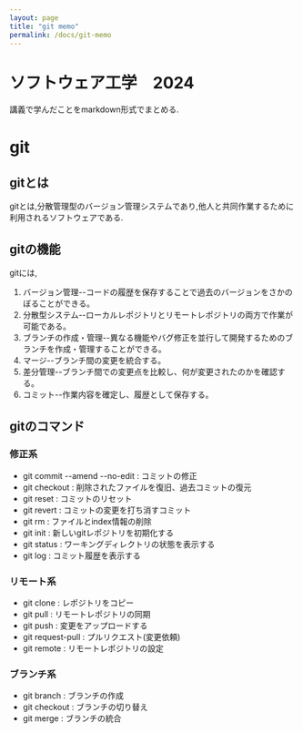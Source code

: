 ```yaml
---
layout: page
title: "git memo"
permalink: /docs/git-memo
---
```


# ソフトウェア工学　2024

講義で学んだことをmarkdown形式でまとめる.

# git
## gitとは

gitとは,分散管理型のバージョン管理システムであり,他人と共同作業するために利用されるソフトウェアである.

## gitの機能

gitには,
1. バージョン管理--コードの履歴を保存することで過去のバージョンをさかのぼることができる。<br>
2. 分散型システム--ローカルレポジトリとリモートレポジトリの両方で作業が可能である。<br>
3. ブランチの作成・管理--異なる機能やバグ修正を並行して開発するためのブランチを作成・管理することができる。<br>
4. マージ--ブランチ間の変更を統合する。<br>
5. 差分管理--ブランチ間での変更点を比較し、何が変更されたのかを確認する。<br>
6. コミット--作業内容を確定し、履歴として保存する。

## gitのコマンド
### 修正系
* git commit --amend --no-edit : コミットの修正<br>
* git checkout : 削除されたファイルを復旧、過去コミットの復元<br>
* git reset : コミットのリセット<br>
* git revert : コミットの変更を打ち消すコミット<br>
* git rm : ファイルとindex情報の削除<br>
* git init : 新しいgitレポジトリを初期化する<br>
* git status : ワーキングディレクトリの状態を表示する<br>
* git log : コミット履歴を表示する

### リモート系
* git clone : レポジトリをコピー<br>
* git pull : リモートレポジトリの同期<br>
* git push : 変更をアップロードする<br>
* git request-pull : プルリクエスト(変更依頼)<br>
* git remote : リモートレポジトリの設定

### ブランチ系
* git branch : ブランチの作成<br>
* git checkout : ブランチの切り替え<br>
* git merge : ブランチの統合